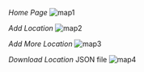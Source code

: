 *Home Page*
![map1](https://github.com/serdooooo/mapproject/assets/47839471/f782a651-09a0-4534-a881-0390b31d6b5f)

*Add Location*
![map2](https://github.com/serdooooo/mapproject/assets/47839471/be52f256-4143-41e4-afb3-660c347fdddd)

*Add More Location*
![map3](https://github.com/serdooooo/mapproject/assets/47839471/a53507d2-6b29-4754-95f1-4737b0c01b67)

*Download Location*
JSON file
![map4](https://github.com/serdooooo/mapproject/assets/47839471/009cf7e8-71c2-4f0d-a0cd-07298ff1398c)
